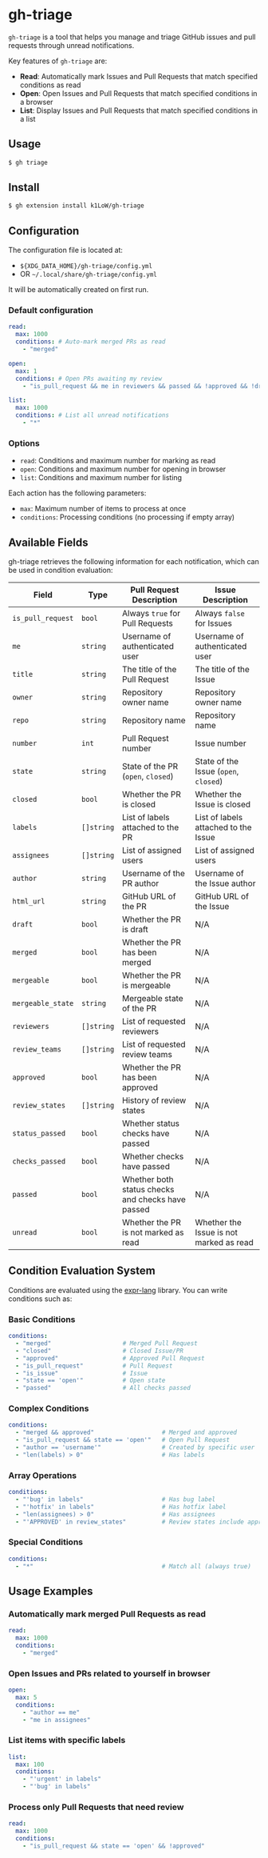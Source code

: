 # gh-triage

`gh-triage` is a tool that helps you manage and triage GitHub issues and pull requests through unread notifications.

Key features of `gh-triage` are:

- **Read**: Automatically mark Issues and Pull Requests that match specified conditions as read
- **Open**: Open Issues and Pull Requests that match specified conditions in a browser
- **List**: Display Issues and Pull Requests that match specified conditions in a list

## Usage

```bash
$ gh triage
```

## Install

```bash
$ gh extension install k1LoW/gh-triage
```

## Configuration

The configuration file is located at:

- `${XDG_DATA_HOME}/gh-triage/config.yml`
- OR `~/.local/share/gh-triage/config.yml`

It will be automatically created on first run.

### Default configuration

```yaml
read:
  max: 1000
  conditions: # Auto-mark merged PRs as read
    - "merged"

open:
  max: 1
  conditions: # Open PRs awaiting my review
    - "is_pull_request && me in reviewers && passed && !approved && !draft && !closed && !merged"

list:
  max: 1000
  conditions: # List all unread notifications
    - "*"
```

### Options

- `read`: Conditions and maximum number for marking as read
- `open`: Conditions and maximum number for opening in browser
- `list`: Conditions and maximum number for listing

Each action has the following parameters:
- `max`: Maximum number of items to process at once
- `conditions`: Processing conditions (no processing if empty array)

## Available Fields

gh-triage retrieves the following information for each notification, which can be used in condition evaluation:

| Field | Type | Pull Request Description | Issue Description |
|-------|------|-------------------------|-------------------|
| `is_pull_request` | `bool` | Always `true` for Pull Requests | Always `false` for Issues |
| `me` | `string` | Username of authenticated user | Username of authenticated user |
| `title` | `string` | The title of the Pull Request | The title of the Issue |
| `owner` | `string` | Repository owner name | Repository owner name |
| `repo` | `string` | Repository name | Repository name |
| `number` | `int` | Pull Request number | Issue number |
| `state` | `string` | State of the PR (`open`, `closed`) | State of the Issue (`open`, `closed`) |
| `closed` | `bool` | Whether the PR is closed | Whether the Issue is closed |
| `labels` | `[]string` | List of labels attached to the PR | List of labels attached to the Issue |
| `assignees` | `[]string` | List of assigned users | List of assigned users |
| `author` | `string` | Username of the PR author | Username of the Issue author |
| `html_url` | `string` | GitHub URL of the PR | GitHub URL of the Issue |
| `draft` | `bool` | Whether the PR is draft | N/A |
| `merged` | `bool` | Whether the PR has been merged | N/A |
| `mergeable` | `bool` | Whether the PR is mergeable | N/A |
| `mergeable_state` | `string` | Mergeable state of the PR | N/A |
| `reviewers` | `[]string` | List of requested reviewers | N/A |
| `review_teams` | `[]string` | List of requested review teams | N/A |
| `approved` | `bool` | Whether the PR has been approved | N/A |
| `review_states` | `[]string` | History of review states | N/A |
| `status_passed` | `bool` | Whether status checks have passed | N/A |
| `checks_passed` | `bool` | Whether checks have passed | N/A |
| `passed` | `bool` | Whether both status checks and checks have passed | N/A |
| `unread` | `bool` | Whether the PR is not marked as read | Whether the Issue is not marked as read |

## Condition Evaluation System

Conditions are evaluated using the [expr-lang](https://expr-lang.org/) library. You can write conditions such as:

### Basic Conditions

```yaml
conditions:
  - "merged"                    # Merged Pull Request
  - "closed"                    # Closed Issue/PR
  - "approved"                  # Approved Pull Request
  - "is_pull_request"           # Pull Request
  - "is_issue"                  # Issue
  - "state == 'open'"           # Open state
  - "passed"                    # All checks passed
```

### Complex Conditions

```yaml
conditions:
  - "merged && approved"                   # Merged and approved
  - "is_pull_request && state == 'open'"   # Open Pull Request
  - "author == 'username'"                 # Created by specific user
  - "len(labels) > 0"                      # Has labels
```

### Array Operations

```yaml
conditions:
  - "'bug' in labels"                      # Has bug label
  - "'hotfix' in labels"                   # Has hotfix label
  - "len(assignees) > 0"                   # Has assignees
  - "'APPROVED' in review_states"          # Review states include approved
```

### Special Conditions

```yaml
conditions:
  - "*"                                    # Match all (always true)
```

## Usage Examples

### Automatically mark merged Pull Requests as read

```yaml
read:
  max: 1000
  conditions:
    - "merged"
```

### Open Issues and PRs related to yourself in browser

```yaml
open:
  max: 5
  conditions:
    - "author == me"
    - "me in assignees"
```

### List items with specific labels

```yaml
list:
  max: 100
  conditions:
    - "'urgent' in labels"
    - "'bug' in labels"
```

### Process only Pull Requests that need review

```yaml
read:
  max: 1000
  conditions:
    - "is_pull_request && state == 'open' && !approved"
```
